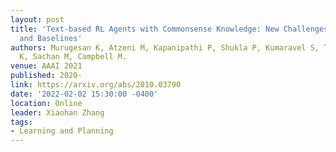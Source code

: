 ```yaml
---
layout: post
title: 'Text-based RL Agents with Commonsense Knowledge: New Challenges, Environments
  and Baselines'
authors: Murugesan K, Atzeni M, Kapanipathi P, Shukla P, Kumaravel S, Tesauro G, Talamadupula
  K, Sachan M, Campbell M.
venue: AAAI 2021
published: 2020-
link: https://arxiv.org/abs/2010.03790
date: '2022-02-02 15:30:00 -0400'
location: Online
leader: Xiaohan Zhang
tags:
- Learning and Planning
---
```

